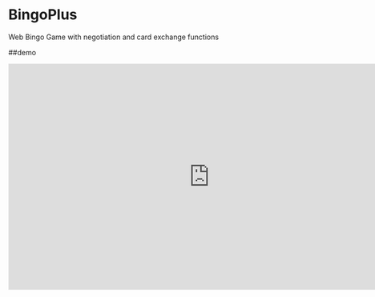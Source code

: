 # BingoPlus
Web Bingo Game with negotiation and card exchange functions

##demo
<iframe style="border: 1px solid rgba(0, 0, 0, 0.1);" width="800" height="450" src="https://www.figma.com/embed?embed_host=share&url=https%3A%2F%2Fwww.figma.com%2Ffile%2FmpLuU8zvv3x55kFoOr1iuu%2Fbingogogo%3Ftype%3Ddesign%26t%3D1hX1gG8OP5jGpAF0-1" allowfullscreen></iframe>
